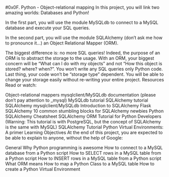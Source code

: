 #0x0F. Python - Object-relational mapping In this project, you will link two amazing worlds: Databases and Python!

In the first part, you will use the module MySQLdb to connect to a MySQL database and execute your SQL queries.

In the second part, you will use the module SQLAlchemy (don’t ask me how to pronounce it…) an Object Relational Mapper (ORM).

The biggest difference is: no more SQL queries! Indeed, the purpose of an ORM is to abstract the storage to the usage. With an ORM, your biggest concern will be “What can I do with my objects” and not “How this object is stored? where? when?”. You won’t write any SQL queries only Python code. Last thing, your code won’t be “storage type” dependent. You will be able to change your storage easily without re-writing your entire project. Resources Read or watch:

Object-relational mappers mysqlclient/MySQLdb documentation (please don’t pay attention to _mysql) MySQLdb tutorial SQLAlchemy tutorial SQLAlchemy mysqlclient/MySQLdb Introduction to SQLAlchemy Flask SQLAlchemy 10 common stumbling blocks for SQLAlchemy newbies Python SQLAlchemy Cheatsheet SQLAlchemy ORM Tutorial for Python Developers (Warning: This tutorial is with PostgreSQL, but the concept of SQLAlchemy is the same with MySQL) SQLAlchemy Tutorial Python Virtual Environments: A primer Learning Objectives At the end of this project, you are expected to be able to explain to anyone, without the help of Google:

General Why Python programming is awesome How to connect to a MySQL database from a Python script How to SELECT rows in a MySQL table from a Python script How to INSERT rows in a MySQL table from a Python script What ORM means How to map a Python Class to a MySQL table How to create a Python Virtual Environment

